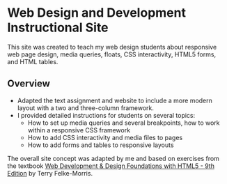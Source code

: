 # Web Design and Development Instructional Site

This site was created to teach my web design students about responsive web page design, media queries, floats, CSS interactivity, HTML5 forms, and HTML tables.

## Overview
- Adapted the text assignment and website to include a more modern layout with a two and three-column framework.
- I provided detailed instructions for students on several topics:
  - How to set up media queries and several breakpoints, how to work within a responsive CSS framework
  - How to add CSS interactivity and media files to pages
  - How to add forms and tables to responsive layouts 

The overall site concept was adapted by me and based on exercises from the textbook [Web Development & Design Foundations with HTML5 - 9th Edition](https://webdevfoundations.net/9e/index.html) by Terry Felke-Morris.
